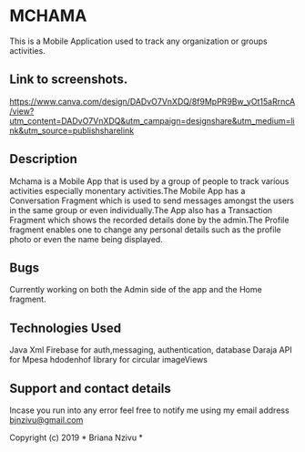 # MCHAMA
This is a Mobile Application used to track any organization or groups activities.

## Link to screenshots.
https://www.canva.com/design/DADvO7VnXDQ/8f9MpPR9Bw_yOt15aRrncA/view?utm_content=DADvO7VnXDQ&utm_campaign=designshare&utm_medium=link&utm_source=publishsharelink

## Description
Mchama is a Mobile App that is used by a group of people to track various activities especially monentary activities.The Mobile App has a Conversation Fragment which is used to send messages amongst the users in the same group or even individually.The App also has a Transaction Fragment which shows the recorded details done by the admin.The Profile fragment enables one to change any personal details such as the profile photo or even the name being displayed.



## Bugs

Currently working on both the Admin side of the app and the Home fragment.

## Technologies Used
Java
Xml
Firebase for auth,messaging, authentication, database
Daraja API for Mpesa
hdodenhof library for circular imageViews


## Support and contact details
Incase you run into any error feel free to notify me using my email address bjnzivu@gmail.com

Copyright (c) 2019 * Briana Nzivu *
